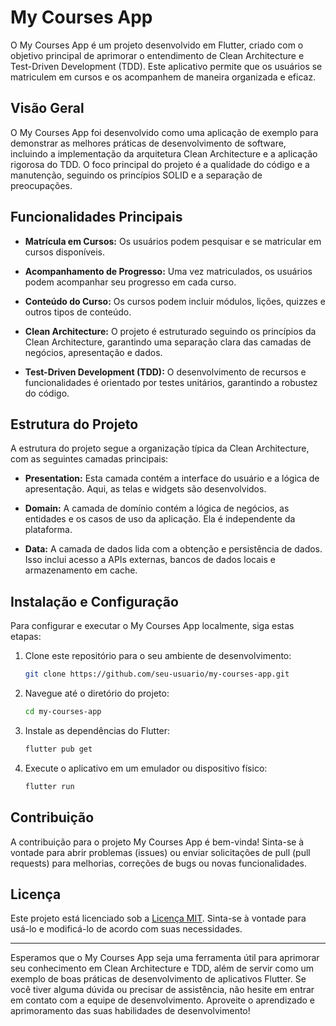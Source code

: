 # My Courses App

O My Courses App é um projeto desenvolvido em Flutter, criado com o objetivo principal de aprimorar o entendimento de Clean Architecture e Test-Driven Development (TDD). Este aplicativo permite que os usuários se matriculem em cursos e os acompanhem de maneira organizada e eficaz.

## Visão Geral

O My Courses App foi desenvolvido como uma aplicação de exemplo para demonstrar as melhores práticas de desenvolvimento de software, incluindo a implementação da arquitetura Clean Architecture e a aplicação rigorosa do TDD. O foco principal do projeto é a qualidade do código e a manutenção, seguindo os princípios SOLID e a separação de preocupações.

## Funcionalidades Principais

- **Matrícula em Cursos:** Os usuários podem pesquisar e se matricular em cursos disponíveis.

- **Acompanhamento de Progresso:** Uma vez matriculados, os usuários podem acompanhar seu progresso em cada curso.

- **Conteúdo do Curso:** Os cursos podem incluir módulos, lições, quizzes e outros tipos de conteúdo.

- **Clean Architecture:** O projeto é estruturado seguindo os princípios da Clean Architecture, garantindo uma separação clara das camadas de negócios, apresentação e dados.

- **Test-Driven Development (TDD):** O desenvolvimento de recursos e funcionalidades é orientado por testes unitários, garantindo a robustez do código.

## Estrutura do Projeto

A estrutura do projeto segue a organização típica da Clean Architecture, com as seguintes camadas principais:

- **Presentation:** Esta camada contém a interface do usuário e a lógica de apresentação. Aqui, as telas e widgets são desenvolvidos.

- **Domain:** A camada de domínio contém a lógica de negócios, as entidades e os casos de uso da aplicação. Ela é independente da plataforma.

- **Data:** A camada de dados lida com a obtenção e persistência de dados. Isso inclui acesso a APIs externas, bancos de dados locais e armazenamento em cache.

## Instalação e Configuração

Para configurar e executar o My Courses App localmente, siga estas etapas:

1. Clone este repositório para o seu ambiente de desenvolvimento:

   ```bash
   git clone https://github.com/seu-usuario/my-courses-app.git
   ```

2. Navegue até o diretório do projeto:

   ```bash
   cd my-courses-app
   ```

3. Instale as dependências do Flutter:

   ```bash
   flutter pub get
   ```

4. Execute o aplicativo em um emulador ou dispositivo físico:

   ```bash
   flutter run
   ```

## Contribuição

A contribuição para o projeto My Courses App é bem-vinda! Sinta-se à vontade para abrir problemas (issues) ou enviar solicitações de pull (pull requests) para melhorias, correções de bugs ou novas funcionalidades.

## Licença

Este projeto está licenciado sob a [Licença MIT](LICENSE). Sinta-se à vontade para usá-lo e modificá-lo de acordo com suas necessidades.

---

Esperamos que o My Courses App seja uma ferramenta útil para aprimorar seu conhecimento em Clean Architecture e TDD, além de servir como um exemplo de boas práticas de desenvolvimento de aplicativos Flutter. Se você tiver alguma dúvida ou precisar de assistência, não hesite em entrar em contato com a equipe de desenvolvimento. Aproveite o aprendizado e aprimoramento das suas habilidades de desenvolvimento!